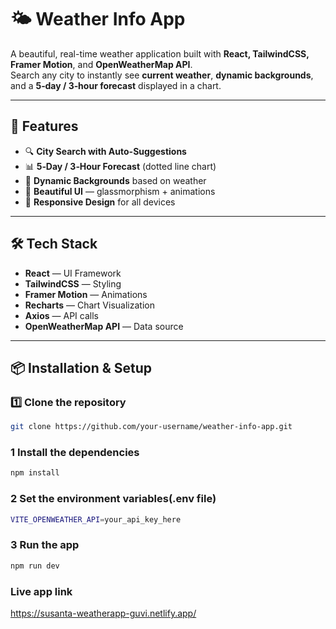 # 🌤 Weather Info App

A beautiful, real-time weather application built with **React, TailwindCSS, Framer Motion**, and **OpenWeatherMap API**.  
Search any city to instantly see **current weather**, **dynamic backgrounds**, and a **5‑day / 3‑hour forecast** displayed in a chart.

---

## 🚀 Features

- 🔍 **City Search with Auto-Suggestions**
- 📊 **5‑Day / 3‑Hour Forecast** (dotted line chart)
- 🌆 **Dynamic Backgrounds** based on weather
- 🎨 **Beautiful UI** — glassmorphism + animations
- 📱 **Responsive Design** for all devices

---

## 🛠 Tech Stack

- **React** — UI Framework
- **TailwindCSS** — Styling
- **Framer Motion** — Animations
- **Recharts** — Chart Visualization
- **Axios** — API calls
- **OpenWeatherMap API** — Data source

---

## 📦 Installation & Setup

### 1️⃣ Clone the repository
```bash
git clone https://github.com/your-username/weather-info-app.git
```

### 1 Install the dependencies
```bash
npm install
```

### 2 Set the environment variables(.env file)
```bash
VITE_OPENWEATHER_API=your_api_key_here
```
### 3 Run the app
```bash
npm run dev
```

###  Live app link 

https://susanta-weatherapp-guvi.netlify.app/


